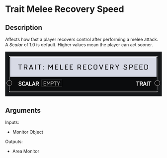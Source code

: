 # Trait Melee Recovery Speed

## Description

Affects how fast a player recovers control after performing a melee attack. A _Scalar_ of 1.0 is default. Higher values mean the player can act sooner.

![Area Monitor](../../.gitbook/assets/images/scripting/traits/trait-melee-recovery-speed.png)

## Arguments

Inputs:

* Monitor Object

Outputs:

* Area Monitor
